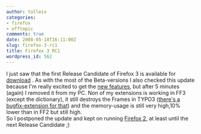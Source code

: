 ```yaml
---
author: tolleiv
categories:
- firefox
- offtopic
comments: true
date: 2008-05-18T16:11:00Z
slug: firefox-3-rc1
title: Firefox 3 RC1
wordpress_id: 562
---
```


I just saw that the first Release Candidate of Firefox 3 is available for [download](http://www.mozilla.com/en-US/firefox/all-rc.html) . As with the most of the Beta-versions I also checked this update because I'm really excited to get the [new features](http://www.mozilla.com/en-US/firefox/3.0rc1/releasenotes/#whatsnew), but after 5 minutes (again) I removed it from my PC. Non of my extensions is working in FF3 (except the dictionary), it still destroys the Frames in TYPO3 ([there's a bugfix-extension for that](http://typo3.org/extensions/repository/view/mn_ff3_be_bugfix/0.0.2/)) and the memory-usage is still very high,10% lower than in FF2 but still high.  
So I postponed the update and  kept on running [Firefox 2](http://www.mozilla.com/en-US/firefox/all.html), at least until the next Release Candidate ;)  

